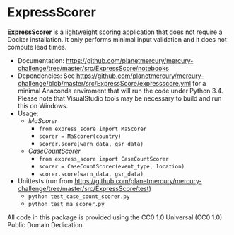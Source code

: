 # ExpressScorer
**ExpressScorer** is a lightweight scoring application that does not require a Docker installation.  It only performs minimal input validation and it does not compute lead times.

- Documentation:  https://github.com/planetmercury/mercury-challenge/tree/master/src/ExpressScore/notebooks
- Dependencies:  See <https://github.com/planetmercury/mercury-challenge/blob/master/src/ExpressScore/expressscore.yml> for a minimal Anaconda enviroment that will run the code under Python 3.4.  Please note that VisualStudio tools may be necessary to build and run this on Windows.
- Usage:
  - *MaScorer*
    - `from express_score import MaScorer`
    - `scorer = MaScorer(country)`
    - `scorer.score(warn_data, gsr_data)`
  - *CaseCountScorer*
    - `from express_score import CaseCountScorer`
    - `scorer = CaseCountScorer(event_type, location)`
    - `scorer.score(warn_data, gsr_data)`
- Unittests (run from https://github.com/planetmercury/mercury-challenge/tree/master/src/ExpressScore/test)
  - `python test_case_count_scorer.py`
  - `python test_ma_scorer.py`

All code in this package is provided using the CC0 1.0 Universal (CC0 1.0) Public Domain Dedication.
